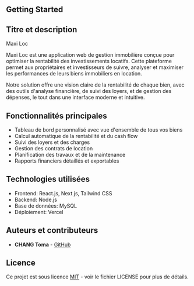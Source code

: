 ## Getting Started

<!-- Titre et description du projet -->
## Titre et description

Maxi Loc

Maxi Loc est une application web de gestion immobilière conçue pour optimiser la rentabilité des investissements locatifs. Cette plateforme permet aux propriétaires et investisseurs de suivre, analyser et maximiser les performances de leurs biens immobiliers en location.

Notre solution offre une vision claire de la rentabilité de chaque bien, avec des outils d'analyse financière, de suivi des loyers, et de gestion des dépenses, le tout dans une interface moderne et intuitive.

## Fonctionnalités principales

- Tableau de bord personnalisé avec vue d'ensemble de tous vos biens
- Calcul automatique de la rentabilité et du cash flow
- Suivi des loyers et des charges
- Gestion des contrats de location
- Planification des travaux et de la maintenance
- Rapports financiers détaillés et exportables

## Technologies utilisées

- Frontend: React.js, Next.js, Tailwind CSS
- Backend: Node.js
- Base de données: MySQL
- Déploiement: Vercel

## Auteurs et contributeurs

- **CHANG Toma** - [GitHub](https://github.com/CHANG-Toma)

## Licence

Ce projet est sous licence [MIT](LICENSE) - voir le fichier LICENSE pour plus de détails.

